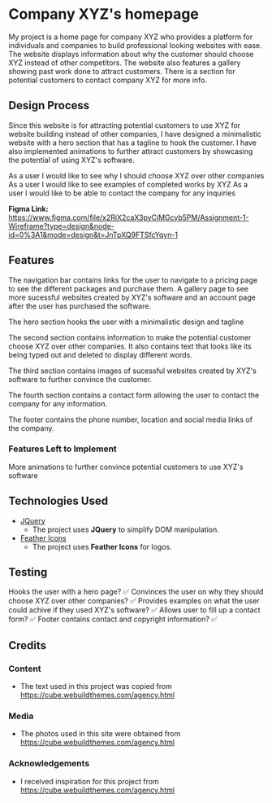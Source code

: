 # Company XYZ's homepage

My project is a home page for company XYZ who provides a platform for individuals and companies to build professional looking websites with ease. The website displays information about why the customer should choose XYZ instead of other competitors.
The website also features a gallery showing past work done to attract customers. There is a section for potential customers to contact company XYZ for more info. 
 
## Design Process
 
 Since this website is for attracting potential customers to use XYZ for website building instead of other companies, I have designed a minimalistic website with a hero section that has a tagline to hook the customer. I have also implemented animations
 to further attract customers by showcasing the potential of using XYZ's software.

 As a user I would like to see why I should choose XYZ over other companies 
 As a user I would like to see examples of completed works by XYZ
 As a user I would like to be able to contact the company for any inquiries
 
 **Figma Link:**
 https://www.figma.com/file/x2RiX2caX3pyCjMGcyb5PM/Assignment-1-Wireframe?type=design&node-id=0%3A1&mode=design&t=JnTpXQ9FTSfcYqyn-1

## Features

The navigation bar contains links for the user to navigate to a pricing page to see the different packages and purchase them. A gallery page to see more sucessful websites created by XYZ's software and an account page after the user has purchased the software.

The hero section hooks the user with a minimalistic design and tagline

The second section contains information to make the potential customer choose XYZ over other companies.
It also contains text that looks like its being typed out and deleted to display different words.

The third section contains images of sucessful websites created by XYZ's software to further convince the customer.

The fourth section contains a contact form allowing the user to contact the company for any information.

The footer contains the phone number, location and social media links of the company.

### Features Left to Implement
More animations to further convince potential customers to use XYZ's software

## Technologies Used

- [JQuery](https://jquery.com)
    - The project uses **JQuery** to simplify DOM manipulation.
- [Feather Icons](https://feathericons.com)
    - The project uses **Feather Icons** for logos.

## Testing

Hooks the user with a hero page? ✅
Convinces the user on why they should choose XYZ over other companies? ✅
Provides examples on what the user could achive if they used XYZ's software? ✅
Allows user to fill up a contact form? ✅
Footer contains contact and copyright information? ✅

## Credits

### Content
- The text used in this project was copied from https://cube.webuildthemes.com/agency.html

### Media
- The photos used in this site were obtained from https://cube.webuildthemes.com/agency.html

### Acknowledgements

- I received inspiration for this project from https://cube.webuildthemes.com/agency.html